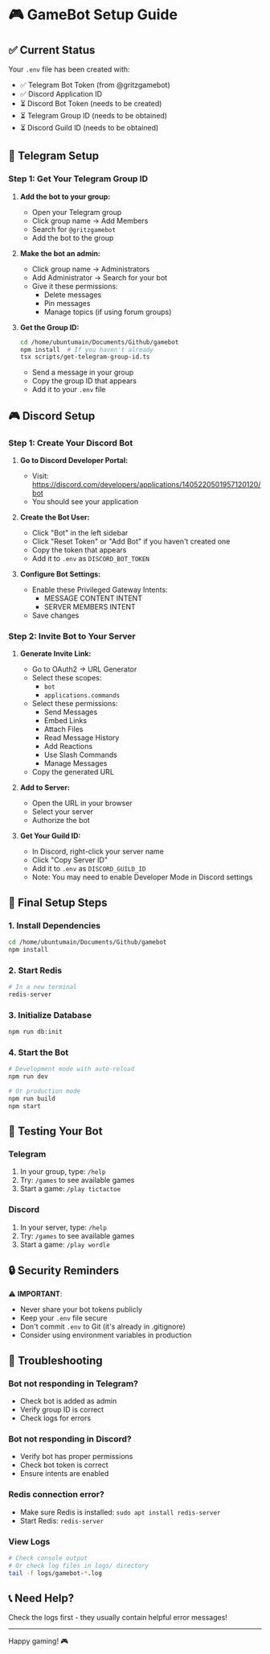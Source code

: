 # 🎮 GameBot Setup Guide

## ✅ Current Status

Your `.env` file has been created with:
- ✅ Telegram Bot Token (from @gritzgamebot)
- ✅ Discord Application ID
- ⏳ Discord Bot Token (needs to be created)
- ⏳ Telegram Group ID (needs to be obtained)
- ⏳ Discord Guild ID (needs to be obtained)

## 📱 Telegram Setup

### Step 1: Get Your Telegram Group ID

1. **Add the bot to your group:**
   - Open your Telegram group
   - Click group name → Add Members
   - Search for `@gritzgamebot`
   - Add the bot to the group

2. **Make the bot an admin:**
   - Click group name → Administrators
   - Add Administrator → Search for your bot
   - Give it these permissions:
     - Delete messages
     - Pin messages
     - Manage topics (if using forum groups)

3. **Get the Group ID:**
   ```bash
   cd /home/ubuntumain/Documents/Github/gamebot
   npm install  # If you haven't already
   tsx scripts/get-telegram-group-id.ts
   ```
   - Send a message in your group
   - Copy the group ID that appears
   - Add it to your `.env` file

## 🎮 Discord Setup

### Step 1: Create Your Discord Bot

1. **Go to Discord Developer Portal:**
   - Visit: https://discord.com/developers/applications/1405220501957120120/bot
   - You should see your application

2. **Create the Bot User:**
   - Click "Bot" in the left sidebar
   - Click "Reset Token" or "Add Bot" if you haven't created one
   - Copy the token that appears
   - Add it to `.env` as `DISCORD_BOT_TOKEN`

3. **Configure Bot Settings:**
   - Enable these Privileged Gateway Intents:
     - MESSAGE CONTENT INTENT
     - SERVER MEMBERS INTENT
   - Save changes

### Step 2: Invite Bot to Your Server

1. **Generate Invite Link:**
   - Go to OAuth2 → URL Generator
   - Select these scopes:
     - `bot`
     - `applications.commands`
   - Select these permissions:
     - Send Messages
     - Embed Links
     - Attach Files
     - Read Message History
     - Add Reactions
     - Use Slash Commands
     - Manage Messages
   - Copy the generated URL

2. **Add to Server:**
   - Open the URL in your browser
   - Select your server
   - Authorize the bot

3. **Get Your Guild ID:**
   - In Discord, right-click your server name
   - Click "Copy Server ID"
   - Add it to `.env` as `DISCORD_GUILD_ID`
   - Note: You may need to enable Developer Mode in Discord settings

## 🚀 Final Setup Steps

### 1. Install Dependencies
```bash
cd /home/ubuntumain/Documents/Github/gamebot
npm install
```

### 2. Start Redis
```bash
# In a new terminal
redis-server
```

### 3. Initialize Database
```bash
npm run db:init
```

### 4. Start the Bot
```bash
# Development mode with auto-reload
npm run dev

# Or production mode
npm run build
npm start
```

## 🧪 Testing Your Bot

### Telegram
1. In your group, type: `/help`
2. Try: `/games` to see available games
3. Start a game: `/play tictactoe`

### Discord
1. In your server, type: `/help`
2. Try: `/games` to see available games
3. Start a game: `/play wordle`

## 🔒 Security Reminders

⚠️ **IMPORTANT**: 
- Never share your bot tokens publicly
- Keep your `.env` file secure
- Don't commit `.env` to Git (it's already in .gitignore)
- Consider using environment variables in production

## 🐛 Troubleshooting

### Bot not responding in Telegram?
- Check bot is added as admin
- Verify group ID is correct
- Check logs for errors

### Bot not responding in Discord?
- Verify bot has proper permissions
- Check bot token is correct
- Ensure intents are enabled

### Redis connection error?
- Make sure Redis is installed: `sudo apt install redis-server`
- Start Redis: `redis-server`

### View Logs
```bash
# Check console output
# Or check log files in logs/ directory
tail -f logs/gamebot-*.log
```

## 📞 Need Help?

Check the logs first - they usually contain helpful error messages!

---

Happy gaming! 🎮